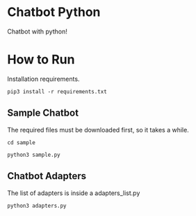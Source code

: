 # Chatbot Python

Chatbot with python!

#

# How to Run

Installation requirements.

```
pip3 install -r requirements.txt
```

## Sample Chatbot

The required files must be downloaded first, so it takes a while.

```
cd sample
```

```
python3 sample.py
```

## Chatbot Adapters

The list of adapters is inside a adapters_list.py

```
python3 adapters.py
```
